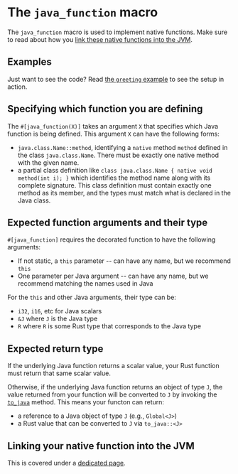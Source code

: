 # The `java_function` macro

The `java_function` macro is used to implement native functions. Make sure to read about how you [link these native functions into the JVM](./linking_native_functions.md).

## Examples

Just want to see the code? Read [the `greeting` example](https://github.com/duchess-rs/duchess/blob/main/test-crates/duchess-java-tests/tests/ui/examples/greeting.rs) to see the setup in action.

## Specifying which function you are defining

The `#[java_function(X)]` takes an argument `X` that specifies which Java function is being defined.
This argument `X` can have the following forms:

* `java.class.Name::method`, identifying a `native` method `method` defined in the class `java.class.Name`. There must be exactly one native method with the given name.
* a partial class definition like `class java.class.Name { native void method(int i); }` which identifies the method name along with its complete signature. This class definition must contain exactly one method as its member, and the types must match what is declared in the Java class.

## Expected function arguments and their type

`#[java_function]` requires the decorated function to have the following arguments:

* If not static, a `this` parameter -- can have any name, but we recommend `this`
* One parameter per Java argument -- can have any name, but we recommend matching the names used in Java

For the `this` and other Java arguments, their type can be:

* `i32`, `i16`, etc for Java scalars
* `&J` where `J` is the Java type
* `R` where `R` is some Rust type that corresponds to the Java type

## Expected return type

If the underlying Java function returns a scalar value, your Rust function must return that same scalar value.

Otherwise, if the underlying Java function returns an object of type `J`, the value returned from your function will be converted to `J` by invoking the [`to_java`](./to_java.md) method. This means your functon can return:

* a reference to a Java object of type `J` (e.g., `Global<J>`) 
* a Rust value that can be converted to `J` via `to_java::<J>`

## Linking your native function into the JVM

This is covered under a [dedicated page](./linking_native_functions.md).
